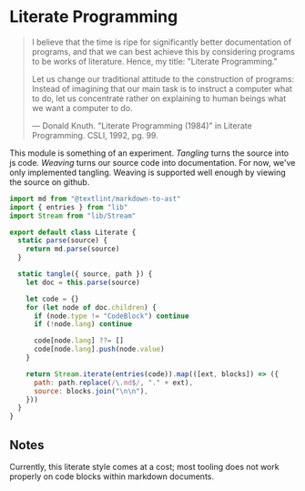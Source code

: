 # Literate Programming

> I believe that the time is ripe for significantly better documentation of
> programs, and that we can best achieve this by considering programs to be
> works of literature. Hence, my title: "Literate Programming."
>
> Let us change our traditional attitude to the construction of programs:
> Instead of imagining that our main task is to instruct a computer what to do,
> let us concentrate rather on explaining to human beings what we want a
> computer to do.
>
> — Donald Knuth. "Literate Programming (1984)" in Literate Programming. CSLI,
> 1992, pg. 99.

This module is something of an experiment. _Tangling_ turns the source into js
code. _Weaving_ turns our source code into documentation. For now, we've only
implemented tangling. Weaving is supported well enough by viewing the source on
github.

```mjs
import md from "@textlint/markdown-to-ast"
import { entries } from "lib"
import Stream from "lib/Stream"

export default class Literate {
  static parse(source) {
    return md.parse(source)
  }

  static tangle({ source, path }) {
    let doc = this.parse(source)

    let code = {}
    for (let node of doc.children) {
      if (node.type != "CodeBlock") continue
      if (!node.lang) continue

      code[node.lang] ??= []
      code[node.lang].push(node.value)
    }

    return Stream.iterate(entries(code)).map(([ext, blocks]) => ({
      path: path.replace(/\.md$/, "." + ext),
      source: blocks.join("\n\n"),
    }))
  }
}
```

## Notes

Currently, this literate style comes at a cost; most tooling does not work
properly on code blocks within markdown documents.
